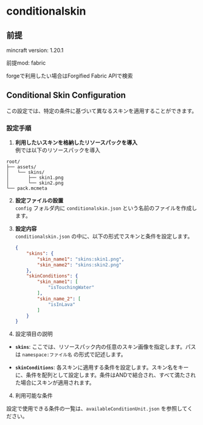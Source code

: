 ﻿# conditionalskin

## 前提

mincraft version: 1.20.1

前提mod: fabric

forgeで利用したい場合はForgified Fabric APIで検索

## Conditional Skin Configuration

この設定では、特定の条件に基づいて異なるスキンを適用することができます。

### 設定手順

1. **利用したいスキンを格納したリソースパックを導入**  
  例では以下のリソースパックを導入
```
root/
├── assets/
│   └── skins/
│       ├── skin1.png
│       └── skin2.png
└── pack.mcmeta
```

2. **設定ファイルの設置**  
   `config` フォルダ内に `conditionalskin.json` という名前のファイルを作成します。

2. **設定内容**  
   `conditionalskin.json` の中に、以下の形式でスキンと条件を設定します。

   ```json
   {
       "skins": {
           "skin_name1": "skins:skin1.png",
           "skin_name2": "skins:skin2.png"
       },
       "skinConditions": {
           "skin_name1": [
               "isTouchingWater"
           ],
           "skin_name_2": [
               "isInLava"
           ]
       }
   }

3. 設定項目の説明

- **`skins`**: ここでは、リソースパック内の任意のスキン画像を指定します。パスは `namespace:ファイル名` の形式で記述します。
   
- **`skinConditions`**: 各スキンに適用する条件を設定します。スキン名をキーに、条件を配列として設定します。条件はANDで結合され、すべて満たされた場合にスキンが適用されます。

4. 利用可能な条件

設定で使用できる条件の一覧は、`availableConditionUnit.json` を参照してください。

